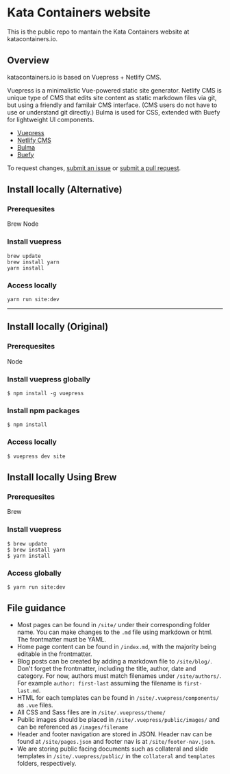 # Kata Containers website

This is the public repo to mantain the Kata Containers website at katacontainers.io.

## Overview

katacontainers.io is based on Vuepress + Netlify CMS.

Vuepress is a minimalistic Vue-powered static site generator. Netlify CMS is unique type of CMS that edits site content as static markdown files via git, but using a friendly and familair CMS interface. (CMS users do not have to use or understand git directly.) Bulma is used for CSS, extended with Buefy for lightweight UI components.

- [Vuepress](https://vuepress.vuejs.org/)
- [Netlify CMS](https://www.netlifycms.org)
- [Bulma](https://bulma.io)
- [Buefy](https://buefy.github.io)

To request changes, [submit an issue](https://github.com/StarlingXWeb/starlingx-website/issues) or [submit a pull request](https://github.com/StarlingXWeb/starlingx-website/pulls).

## Install locally (Alternative)

### Prerequesites
Brew
Node

### Install vuepress
```
brew update
brew install yarn
yarn install
```
### Access locally
```
yarn run site:dev
```

---

## Install locally (Original)
### Prerequesites
Node

### Install vuepress globally
```
$ npm install -g vuepress
```

### Install npm packages
```
$ npm install
```

### Access locally
```
$ vuepress dev site
```

## Install locally Using Brew

### Prerequesites

Brew

### Install vuepress 

```
$ brew update
$ brew install yarn
$ yarn install
```

### Access globally

```
$ yarn run site:dev
```

## File guidance

- Most pages can be found in `/site/` under their corresponding folder name. You can make changes to the `.md` file using markdown or html. The frontmatter must be YAML.
- Home page content can be found in `/index.md`, with the majority being editable in the frontmatter.
- Blog posts can be created by adding a markdown file to `/site/blog/`. Don't forget the frontmatter, including the title, author, date and category. For now, authors must match filenames under `/site/authors/`. For example `author: first-last` assumiing the filename is `first-last.md`.
- HTML for each templates can be found in `/site/.vuepress/components/` as `.vue` files.
- All CSS and Sass files are in `/site/.vuepress/theme/`
- Public images should be placed in `/site/.vuepress/public/images/` and can be referenced as `/images/filename`
- Header and footer navigation are stored in JSON. Header nav can be found at `/site/pages.json` and footer nav is at `/site/footer-nav.json`.
- We are storing public facing documents such as collateral and slide templates in `/site/.vuepress/public/` in the `collateral` and `templates` folders, respectively.
